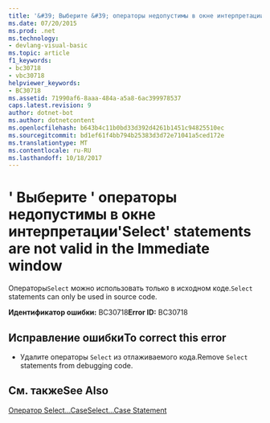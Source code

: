 ```yaml
---
title: '&#39; Выберите &#39; операторы недопустимы в окне интерпретации'
ms.date: 07/20/2015
ms.prod: .net
ms.technology:
- devlang-visual-basic
ms.topic: article
f1_keywords:
- bc30718
- vbc30718
helpviewer_keywords:
- BC30718
ms.assetid: 71990af6-8aaa-484a-a5a8-6ac399978537
caps.latest.revision: 9
author: dotnet-bot
ms.author: dotnetcontent
ms.openlocfilehash: b643b4c11b0bd33d392d4261b1451c94825510ec
ms.sourcegitcommit: bd1ef61f4bb794b25383d3d72e71041a5ced172e
ms.translationtype: MT
ms.contentlocale: ru-RU
ms.lasthandoff: 10/18/2017
---
```

# <a name="39select39-statements-are-not-valid-in-the-immediate-window"></a><span data-ttu-id="cd6a0-102">&#39; Выберите &#39; операторы недопустимы в окне интерпретации</span><span class="sxs-lookup"><span data-stu-id="cd6a0-102">&#39;Select&#39; statements are not valid in the Immediate window</span></span>
<span data-ttu-id="cd6a0-103">Операторы`Select` можно использовать только в исходном коде.</span><span class="sxs-lookup"><span data-stu-id="cd6a0-103">`Select` statements can only be used in source code.</span></span>  
  
 <span data-ttu-id="cd6a0-104">**Идентификатор ошибки:** BC30718</span><span class="sxs-lookup"><span data-stu-id="cd6a0-104">**Error ID:** BC30718</span></span>  
  
## <a name="to-correct-this-error"></a><span data-ttu-id="cd6a0-105">Исправление ошибки</span><span class="sxs-lookup"><span data-stu-id="cd6a0-105">To correct this error</span></span>  
  
-   <span data-ttu-id="cd6a0-106">Удалите операторы `Select` из отлаживаемого кода.</span><span class="sxs-lookup"><span data-stu-id="cd6a0-106">Remove `Select` statements from debugging code.</span></span>  
  
## <a name="see-also"></a><span data-ttu-id="cd6a0-107">См. также</span><span class="sxs-lookup"><span data-stu-id="cd6a0-107">See Also</span></span>  
 [<span data-ttu-id="cd6a0-108">Оператор Select...Case</span><span class="sxs-lookup"><span data-stu-id="cd6a0-108">Select...Case Statement</span></span>](../../visual-basic/language-reference/statements/select-case-statement.md)
